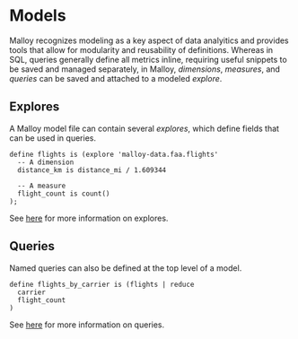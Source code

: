 # Models

Malloy recognizes modeling as a key aspect of data analyitics and
provides tools that allow for modularity and reusability of definitions.
Whereas in SQL, queries generally define all metrics inline,
requiring useful snippets to be saved and managed separately, in Malloy,
_dimensions_, _measures_, and _queries_ can be saved and attached to a
modeled _explore_.

## Explores

A Malloy model file can contain several _explores_, which define fields that can be
used in queries.

```malloy
define flights is (explore 'malloy-data.faa.flights'
  -- A dimension
  distance_km is distance_mi / 1.609344

  -- A measure
  flight_count is count()
);
```

See [here](explore.md) for more information on explores.

## Queries

Named queries can also be defined at the top level of a model.

```malloy
define flights_by_carrier is (flights | reduce
  carrier
  flight_count
)
```

See [here](query.md) for more information on queries.